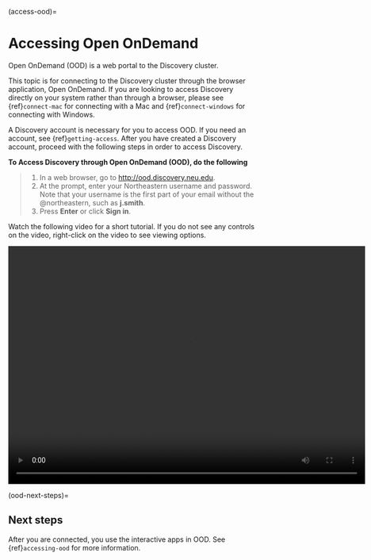 (access-ood)=

# Accessing Open OnDemand

Open OnDemand (OOD) is a web portal to the Discovery cluster.

This topic is for connecting to the Discovery cluster through the browser application, Open OnDemand.
If you are looking to access Discovery directly on your system rather than through a browser,
please see {ref}`connect-mac` for connecting with a Mac and {ref}`connect-windows` for connecting with Windows.

A Discovery account is necessary for you to access OOD. If you need an account,
see {ref}`getting-access`. After you have created a Discovery account,
proceed with the following steps in order to access Discovery.

**To Access Discovery through Open OnDemand (OOD), do the following**

> 1. In a web browser, go to <http://ood.discovery.neu.edu>.
> 2. At the prompt, enter your Northeastern username and password. Note that your username is the first part of your email without the @northeastern,
>    such as **j.smith**.
> 3. Press **Enter** or click **Sign in**.

Watch the following video for a short tutorial. If you do not see any controls on the video,
right-click on the video to see viewing options.

<video width="720" height="480" controls>
  <source src="../_static/video/OOD_access.mp4" type="video/mp4">
  Your browser does not support the video tag.
</video>
<!-- ![Alt text](../_static/video/OOD_access.mp4) -->

(ood-next-steps)=
## Next steps

After you are connected, you use the interactive apps in OOD. See {ref}`accessing-ood` for more information.

